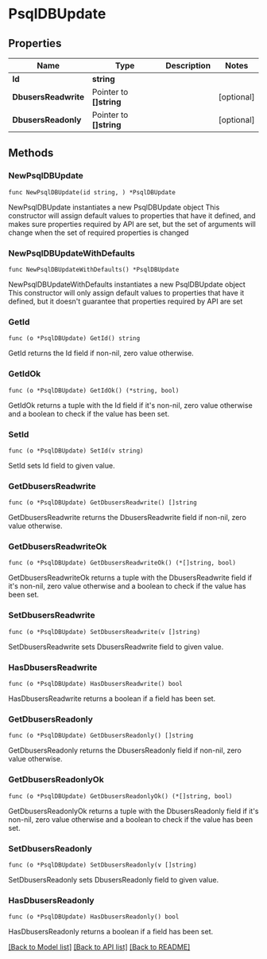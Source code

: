 # PsqlDBUpdate

## Properties

Name | Type | Description | Notes
------------ | ------------- | ------------- | -------------
**Id** | **string** |  | 
**DbusersReadwrite** | Pointer to **[]string** |  | [optional] 
**DbusersReadonly** | Pointer to **[]string** |  | [optional] 

## Methods

### NewPsqlDBUpdate

`func NewPsqlDBUpdate(id string, ) *PsqlDBUpdate`

NewPsqlDBUpdate instantiates a new PsqlDBUpdate object
This constructor will assign default values to properties that have it defined,
and makes sure properties required by API are set, but the set of arguments
will change when the set of required properties is changed

### NewPsqlDBUpdateWithDefaults

`func NewPsqlDBUpdateWithDefaults() *PsqlDBUpdate`

NewPsqlDBUpdateWithDefaults instantiates a new PsqlDBUpdate object
This constructor will only assign default values to properties that have it defined,
but it doesn't guarantee that properties required by API are set

### GetId

`func (o *PsqlDBUpdate) GetId() string`

GetId returns the Id field if non-nil, zero value otherwise.

### GetIdOk

`func (o *PsqlDBUpdate) GetIdOk() (*string, bool)`

GetIdOk returns a tuple with the Id field if it's non-nil, zero value otherwise
and a boolean to check if the value has been set.

### SetId

`func (o *PsqlDBUpdate) SetId(v string)`

SetId sets Id field to given value.


### GetDbusersReadwrite

`func (o *PsqlDBUpdate) GetDbusersReadwrite() []string`

GetDbusersReadwrite returns the DbusersReadwrite field if non-nil, zero value otherwise.

### GetDbusersReadwriteOk

`func (o *PsqlDBUpdate) GetDbusersReadwriteOk() (*[]string, bool)`

GetDbusersReadwriteOk returns a tuple with the DbusersReadwrite field if it's non-nil, zero value otherwise
and a boolean to check if the value has been set.

### SetDbusersReadwrite

`func (o *PsqlDBUpdate) SetDbusersReadwrite(v []string)`

SetDbusersReadwrite sets DbusersReadwrite field to given value.

### HasDbusersReadwrite

`func (o *PsqlDBUpdate) HasDbusersReadwrite() bool`

HasDbusersReadwrite returns a boolean if a field has been set.

### GetDbusersReadonly

`func (o *PsqlDBUpdate) GetDbusersReadonly() []string`

GetDbusersReadonly returns the DbusersReadonly field if non-nil, zero value otherwise.

### GetDbusersReadonlyOk

`func (o *PsqlDBUpdate) GetDbusersReadonlyOk() (*[]string, bool)`

GetDbusersReadonlyOk returns a tuple with the DbusersReadonly field if it's non-nil, zero value otherwise
and a boolean to check if the value has been set.

### SetDbusersReadonly

`func (o *PsqlDBUpdate) SetDbusersReadonly(v []string)`

SetDbusersReadonly sets DbusersReadonly field to given value.

### HasDbusersReadonly

`func (o *PsqlDBUpdate) HasDbusersReadonly() bool`

HasDbusersReadonly returns a boolean if a field has been set.


[[Back to Model list]](../README.md#documentation-for-models) [[Back to API list]](../README.md#documentation-for-api-endpoints) [[Back to README]](../README.md)


